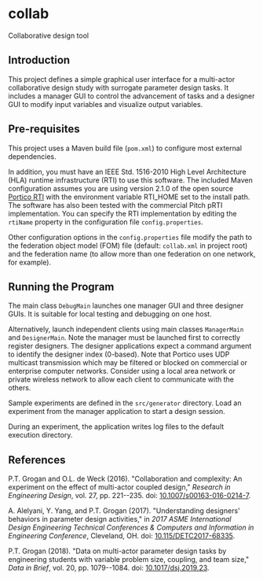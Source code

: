 # collab
Collaborative design tool

## Introduction

This project defines a simple graphical user interface for a multi-actor collaborative design study with surrogate parameter design tasks. It includes a manager GUI to control the advancement of tasks and a designer GUI to modify input variables and visualize output variables.

## Pre-requisites

This project uses a Maven build file (`pom.xml`) to configure most external dependencies.

In addition, you must have an IEEE Std. 1516-2010 High Level Architecture (HLA) runtime infrastructure (RTI) to use this software. The included Maven configuration assumes you are using version 2.1.0 of the open source [Portico RTI](http://www.porticoproject.org/) with the environment variable RTI_HOME set to the install path. The software has also been tested with the commercial Pitch pRTI implementation. You can specify the RTI implementation by editing the `rtiName` property in the configuration file `config.properties`.

Other configuration options in the `config.properties` file modify the path to the federation object model (FOM) file (default: `collab.xml` in project root) and the federation name (to allow more than one federation on one network, for example).

## Running the Program

The main class `DebugMain` launches one manager GUI and three designer GUIs. It is suitable for local testing and debugging on one host.

Alternatively, launch independent clients using main classes `ManagerMain` and `DesignerMain`. Note the manager must be launched first to correctly register designers. The designer applications expect a command argument to identify the designer index (0-based). Note that Portico uses UDP multicast transmission which may be filtered or blocked on commercial or enterprise computer networks. Consider using a local area network or private wireless network to allow each client to communicate with the others.

Sample experiments are defined in the `src/generator` directory. Load an experiment from the manager application to start a design session.

During an experiment, the application writes log files to the default execution directory.

## References

P.T. Grogan and O.L. de Weck (2016). "Collaboration and complexity: An experiment on the effect of multi-actor coupled design," *Research in Engineering Design*, vol. 27, pp. 221--235. doi: [10.1007/s00163-016-0214-7](https://doi.org/10.1007/s00163-016-0214-7). 

A. Alelyani, Y. Yang, and P.T. Grogan (2017). "Understanding designers' behaviors in parameter design activities," in *2017 ASME International Design Engineering Technical Conferences & Computers and Information in Engineering Conference*, Cleveland, OH. doi: [10.115/DETC2017-68335](https://doi.org/10.115/DETC2017-68335). 

P.T. Grogan (2018). "Data on multi-actor parameter design tasks by engineering students with variable problem size, coupling, and team size," *Data in Brief*, vol. 20, pp. 1079--1084. doi: [10.1017/dsj.2019.23](https://doi.org/10.1017/dsj.2019.23).